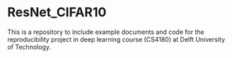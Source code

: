 # ResNet_CIFAR10
This is a repository to include example documents and code for the reproducibility project in deep learning course (CS4180) at Delft University of Technology. 
